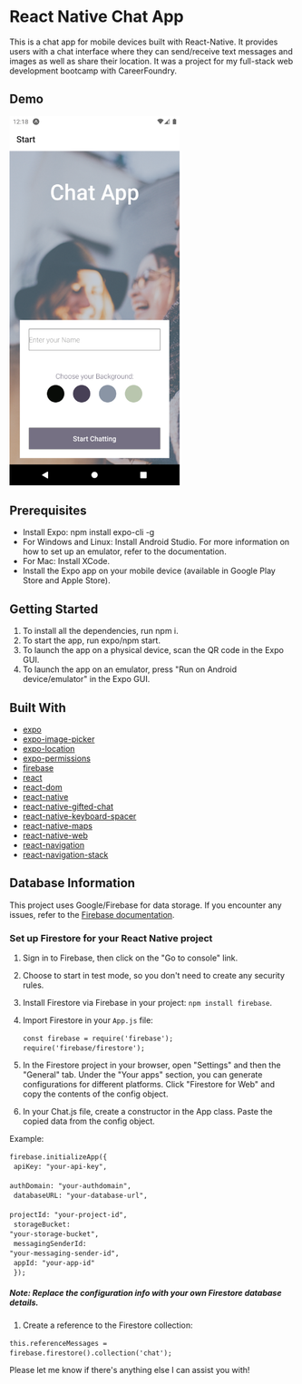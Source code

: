 # React Native Chat App
 
This is a chat app for mobile devices built with React-Native.  It provides users with a chat interface where they can send/receive text messages and images as well as share their location.  It was a project for my full-stack web development bootcamp with CareerFoundry.  

## Demo

<img src="assets/chatdoc2.png" width='300px'>


## Prerequisites

* Install Expo: npm install expo-cli -g
* For Windows and Linux: Install Android Studio. For more information on how to set up an emulator, refer to the documentation.
* For Mac: Install XCode.
* Install the Expo app on your mobile device (available in Google Play Store and Apple Store).

## Getting Started

1. To install all the dependencies, run npm i.
2. To start the app, run expo/npm start.
3. To launch the app on a physical device, scan the QR code in the Expo GUI.
4. To launch the app on an emulator, press "Run on Android device/emulator" in the Expo GUI.

## Built With

* [expo](https://docs.expo.dev/versions/latest/)
* [expo-image-picker](https://docs.expo.dev/versions/latest/sdk/imagepicker/)
* [expo-location](https://docs.expo.dev/versions/latest/sdk/location/)
* [expo-permissions](https://docs.expo.dev/guides/permissions/?redirected)
* [firebase](https://firebase.google.com/docs/firestore/)
* [react](https://react.dev/)
* [react-dom](https://www.npmjs.com/package/react-dom)
* [react-native](https://reactnative.dev/)
* [react-native-gifted-chat](https://github.com/FaridSafi/react-native-gifted-chat)
* [react-native-keyboard-spacer](https://www.npmjs.com/package/react-native-keyboard-spacer)
* [react-native-maps](https://docs.expo.dev/versions/latest/sdk/map-view/?redirected)
* [react-native-web](https://www.npmjs.com/package/react-native-web)
* [react-navigation](https://reactnavigation.org/docs/getting-started/)
* [react-navigation-stack](https://github.com/expo/react-navigation-stack)

## Database Information

This project uses Google/Firebase for data storage.  If you encounter any issues, refer to the [Firebase documentation](https://firebase.google.com/docs).  

### Set up Firestore for your React Native project

1. Sign in to Firebase, then click on the "Go to console" link.
2. Choose to start in test mode, so you don't need to create any security rules.
3. Install Firestore via Firebase in your project: `npm install firebase`.
4. Import Firestore in your `App.js` file:

    <code>const firebase = require('firebase');</code>
    <br>
    <code>require('firebase/firestore');</code>    

1.  In the Firestore project in your browser, open "Settings" and then the "General" tab. Under the "Your apps" section, you can generate configurations for different platforms. Click "Firestore for Web" and copy the contents of the config object.

2. In your Chat.js file, create a constructor in the App class. Paste the copied data from the config object.

Example:

<code>firebase.initializeApp({ <br>
  apiKey: "your-api-key", <br>
  authDomain: "your-authdomain",<br>
  databaseURL: "your-database-url",<br>
  projectId: "your-project-id",<br>
  storageBucket: "your-storage-bucket",<br>
  messagingSenderId: "your-messaging-sender-id",<br>
  appId: "your-app-id"<br>
});</code>

##### Note: Replace the configuration info with your own Firestore database details.

1. Create a reference to the Firestore collection:

<code>this.referenceMessages = firebase.firestore().collection('chat');</code>

Please let me know if there's anything else I can assist you with!
